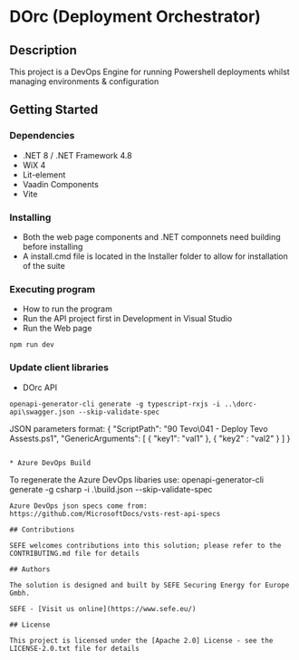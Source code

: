# DOrc (Deployment Orchestrator)
## Description
This project is a DevOps Engine for running Powershell deployments whilst managing environments & configuration 

## Getting Started

### Dependencies

* .NET 8 / .NET Framework  4.8
* WiX 4
* Lit-element
* Vaadin Components
* Vite

### Installing

* Both the web page components and .NET componnets need building before installing
* A install.cmd file is located in the Installer folder to allow for installation of the suite

### Executing program

* How to run the program
* Run the API project first in Development in Visual Studio
* Run the Web page 
```
npm run dev
```

### Update client libraries
* DOrc API
```
openapi-generator-cli generate -g typescript-rxjs -i ..\dorc-api\swagger.json --skip-validate-spec
```
JSON parameters format: { "ScriptPath": "90 Tevo\\041 - Deploy Tevo Assests.ps1", "GenericArguments": [ { "key1": "val1" }, { "key2" : "val2" } ] }
```

* Azure DevOps Build 
```
To regenerate the Azure DevOps libaries use: openapi-generator-cli generate -g csharp -i .\build.json --skip-validate-spec
```
Azure DevOps json specs come from: https://github.com/MicrosoftDocs/vsts-rest-api-specs

## Contributions

SEFE welcomes contributions into this solution; please refer to the CONTRIBUTING.md file for details

## Authors

The solution is designed and built by SEFE Securing Energy for Europe Gmbh.

SEFE - [Visit us online](https://www.sefe.eu/)

## License

This project is licensed under the [Apache 2.0] License - see the LICENSE-2.0.txt file for details
